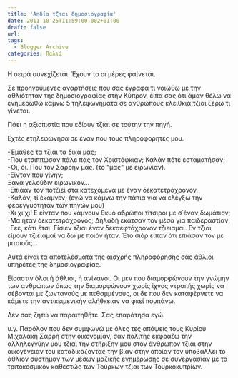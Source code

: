 ```yaml
---
title: 'Αηδία τζιαι δημοσιογραφία'
date: 2011-10-25T11:59:00.002+01:00
draft: false
url: 
tags:
  - Blogger Archive
categories: Παλιά
---
```


Η σειρά συνεχίζεται. Έχουν το οι μέρες φαίνεται.  
  
Σε προηγούμενες αναρτήσεις που σας έγραφα τι νοιώθω με την αθλιότηταν της δημοσιογραφίας στην Κύπρον, είπα σας ότι άμαν θέλω να ενημερωθώ κάμνω 5 τηλεφωνήματα σε ανθρώπους κλειθκιά τζιαι ξέρω τι γίνεται.  
  
Πάει η αξιοπιστία που εδίουν τζιαι σε τούτην την πηγή.  
  
Εχτές ετηλεφώνησα σε έναν που τους πληροφορητές μου.  
  
\-Έμαθες τα τζιαι τα δικά μας;  
\-Που ετσιππώσαν πάλε πας τον Χριστόφκιαν; Καλάν πότε εσταματήσαν;  
\-Όι, όι. Που τον Σαρρήν μας. (το "μας" με ειρωνίαν).  
\-Είνταν που γίνην;  
Ξανά γελούδιν ειρωνικόν...  
\-Επιάαν τον ποτζιεί στα κατεχόμενα με έναν δεκατετράχρονον.  
\-Καλάν, τί έκαμνεν; (εγώ να κάμνω την πάπια για να ελέγξω την φερεγγυότηταν των πηγών μου)  
\-Χι χι χι! Ε είνταν που κάμνουν θκυό αδρώποι τίτσιροι με σ΄έναν δωμάτιον;  
\-Μα ήταν δεκατετράχρονος; Δηλαδή εκάτσαν τον μέσα για παιδεραστίαν;  
\-Εεε, κάτι έτσι. Είσιεν τζιαι έναν δεκαεφτάχρονον τζιειαμαί. Εν τζιαι είμουν τζιειαμαί να δω με ποιόν ήταν. Έτο σιόρ είπαν ότι επιάσαν τον με μιτσιούς...  
  
Αυτά είναι τα αποτελέσματα της αισχρής πληροφόρησης σας άθλιοι υπηρέτες της δημοσιογραφίας.  
  
Είσαστιν όλοι ή άθλιοι, ή ανίκανοι. Οι μεν που διαμορφώνουν την γνώμην των ανθρώπων όπως την διαμορφώνουν χωρίς ίχνος ντροπής χωρίς να σέβονται με ζωντανούς με πεθαμμένους, οι δε που δεν καταφέρνετε να κάμετε την αντικειμενικήν αλήθκειαν να φκεί πουπάνω.  
  
Δεν σας ζητώ να παραιτηθήτε. Σας επαράτησα εγώ.  
  
υ.γ. Παρόλον που δεν συμφωνώ με όλες τες απόψεις τους Κυρίου Μιχαλάκη Σαρρή στην οικονομίαν, σαν πολίτης εκφράζω την αλληλεγγύην μου τζιαι την στήριξην μου στον άνθρωπον τζιαι στην οικογένειαν του καταδικάζοντας την βίαν στην οποίαν τον υποβάλλει το άθλιον σύστημαν των μέσων μαζικής ενημέρωσης σε συνεργασίαν με το τριτοκοσμικόν καθεστώς των Τούρκων τζιαι των Τουρκοκυπρίων.
